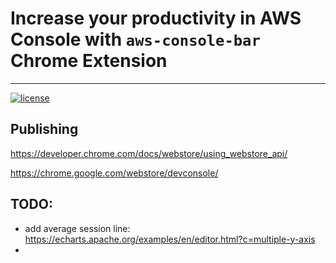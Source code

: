 # Increase your productivity in AWS Console with ``aws-console-bar`` Chrome Extension

---
[![license](https://img.shields.io/badge/license-MIT-blue.svg)](/LICENSE)

## Publishing
https://developer.chrome.com/docs/webstore/using_webstore_api/

https://chrome.google.com/webstore/devconsole/


## TODO:

- add average session line: https://echarts.apache.org/examples/en/editor.html?c=multiple-y-axis
- 